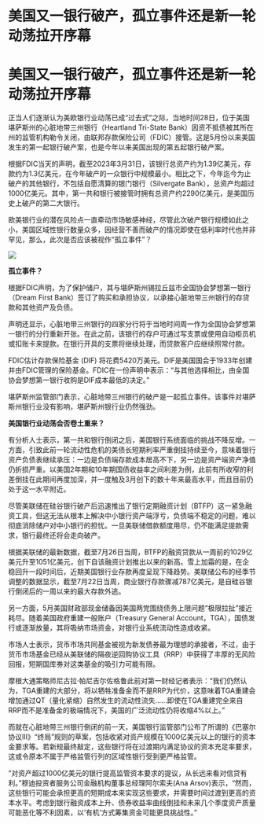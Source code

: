 # 美国又一银行破产，孤立事件还是新一轮动荡拉开序幕

# 美国又一银行破产，孤立事件还是新一轮动荡拉开序幕

正当人们逐渐认为美欧银行业动荡已成“过去式”之际，当地时间28日，位于美国堪萨斯州的心脏地带三州银行（Heartland Tri-State
Bank）因资不抵债被其所在州的监管机构勒令关闭，由联邦存款保险公司（FDIC）接管。这是5月份以来美国发生的第一起银行破产案，也是今年以来美国出现的第五起银行破产案。

根据FDIC当天的声明，截至2023年3月31日，该银行总资产约为1.39亿美元，存款约为1.3亿美元，在今年破产的一众银行中规模最小。相比之下，今年迄今为止破产的其他银行，不包括自愿清算的银门银行（Silvergate
Bank），总资产均超过1000亿美元。其中，第一共和银行被接管时拥有总资产约2290亿美元，是美国历史上破产的第二大银行。

欧美银行业的潜在风险点一直牵动市场敏感神经，尽管此次破产银行规模如此之小，美国区域性银行数量众多，因经营不善而破产的情况即使在低利率时代也并非罕见，那么，此次是否应该被视作“孤立事件”？

![](https://inews.gtimg.com/om_bt/Oe6NgAnTuxPYRLAB2zZVy4SShVBsuA8eoYrScWtFzIQ40AA/1000)

**孤立事件？**

根据FDIC声明，为了保护储户，其与堪萨斯州锡拉丘兹市全国协会梦想第一银行（Dream First
Bank）签订了购买和承担协议，以承接心脏地带三州银行的存贷款和其他资产及负债。

声明还显示，心脏地带三州银行的四家分行将于当地时间周一作为全国协会梦想第一银行的分行重新开张。在此之前，该银行的存户可通过写支票或使用自动柜员机或扣账卡来提款。在银行开具的支票将继续处理，而贷款客户应继续照常付款。

FDIC估计存款保险基金 (DIF)
将花费5420万美元。DIF是美国国会于1933年创建并由FDIC管理的保险基金。FDIC在一份声明中表示：“与其他选择相比，由全国协会梦想第一银行收购是DIF成本最低的决定。”

堪萨斯州监管部门表示，心脏地带三州银行的破产是一起孤立事件。该事件对堪萨斯州银行业没有影响，堪萨斯州银行业仍然强劲。

**美国银行业动荡会否卷土重来？**

有分析人士表示，第一共和银行倒闭之后，美国银行系统面临的挑战不降反增。一方面，引致此前一轮流动性危机的美债长短期利率严重倒挂持续至今，意味着银行资产负债表继续承压：一边是负债端存款成本居高不下，另一边是资产端资产净值仍折损严重。以美国2年期和10年期国债收益率之间利差为例，此前有所收窄的利差倒挂在此期间再度加深，并一度触及3月创下的数十年来最高水平，而且目前仍处于这一水平附近。

尽管美联储在硅谷银行破产后迅速推出了银行定期融资计划（BTFP）这一紧急融资工具，但这无法从根本上解决中小银行资产端浮亏，负债端不稳定的问题，难以彻底消除储户对中小银行的担忧。一旦美联储借款额度用尽，仍不能满足提款需求，银行最终还将会走向破产。

根据美联储的最新数据，截至7月26日当周，BTFP的融资贷款从一周前的1029亿美元升至1051亿美元，创下自该融资计划推出以来的新高。雪上加霜的是，在企稳回升一段时间后，近期美国银行业存款再度呈现下降趋势。美联储公布的经季节调整的数据显示，截至7月22日当周，商业银行存款骤减787亿美元，是自硅谷银行倒闭后的一周以来的最大存款外逃。

另一方面，5月美国财政部现金储备因美国两党围绕债务上限问题“极限拉扯”接近耗尽。随着美国政府重建一般账户（Treasury General
Account，TGA），国债发行或逐渐放量，其将吸纳市场资金，对银行业系统流动性造成收紧。

市场人士表示，货币市场共同基金被视为新发债券最为理想的承接者，不过，由于货币市场基金已经从美联储的隔夜逆回购协议工具（RRP）中获得了丰厚的无风险回报，短期国库券对这类基金的吸引力可能有限。

摩根大通策略师尼古拉·帕尼吉尔佐格鲁此前对第一财经记者表示：“我们仍然认为，TGA重建的大部分，将以牺牲准备金而不是RRP为代价，这意味着TGA重建会增加通过QT（量化紧缩）自然发生的流动性流失……即使在TGA重建完全来自RRP而不是准备金的极端情况下，美国的广泛流动性仍将收缩4%以上。”

而就在心脏地带三州银行倒闭的前一天，美国银行监管部门公布了所谓的《巴塞尔协议III》“终局”规则的草案，包括收紧对资产规模在1000亿美元以上的银行的资本金要求等。若新规最终敲定，这些银行将在过渡期内满足协议的资本充足率要求，这或令原本不属于严格监管行列的区域性银行受到更严格监管。

“对资产超过1000亿美元的银行提高监管资本要求的提议，从长远来看对信贷有利。”穆迪投资者服务公司金融机构董事总经理阿尔索夫(Ana
Arsov)表示，“然而，这些银行可能会承担更高的短期成本来实现这些要求，并需要时间过渡到更高的资本水平。考虑到银行融资成本上升、债券收益率曲线倒挂和未来几个季度资产质量可能恶化等不利因素，以‘有机’方式筹集资金可能更具挑战性。”

